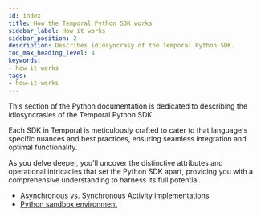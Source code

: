 ```yaml
---
id: index
title: How the Temporal Python SDK works
sidebar_label: How it works
sidebar_position: 2
description: Describes idiosyncrasy of the Temporal Python SDK.
toc_max_heading_level: 4
keywords:
- how it works
tags:
- how-it-works
---
```


<!-- THIS FILE IS GENERATED. DO NOT EDIT THIS FILE DIRECTLY -->

This section of the Python documentation is dedicated to describing the idiosyncrasies of the Temporal Python SDK.

Each SDK in Temporal is meticulously crafted to cater to that language's specific nuances and best practices, ensuring seamless integration and optimal functionality.

As you delve deeper, you'll uncover the distinctive attributes and operational intricacies that set the Python SDK apart, providing you with a comprehensive understanding to harness its full potential.

- [Asynchronous vs. Synchronous Activity implementations](/dev-guide/python/async-vs-sync#)
- [Python sandbox environment](/dev-guide/python/sandbox#)
